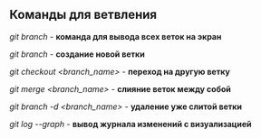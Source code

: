 ## Команды для ветвления 

*git branch* - **команда для вывода всех веток на экран**

*git branch <branch-name>* - **создание новой ветки**

*git checkout <branch_name>* - **переход на другую ветку**

*git merge <branch_name>* - **слияние веток между собой**

*git branch -d <branch_name>* - **удаление уже слитой ветки**

*git log --graph* - **вывод журнала изменений с визуализацией**